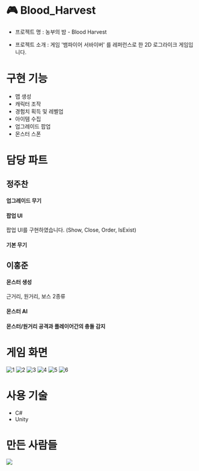 # 🎮 Blood_Harvest

- 프로젝트 명 : 농부의 밤 - Blood Harvest

- 프로젝트 소개 : 게임 '뱀파이어 서바이버' 를 레퍼런스로 한 2D 로그라이크 게임입니다.

# 구현 기능

- 맵 생성
- 캐릭터 조작
- 경험치 획득 및 레벨업
- 아이템 수집
- 업그레이드 팝업
- 몬스터 스폰

# 담당 파트

## 정주찬
#### 업그레이드 무기
#### 팝업 UI
팝업 UI를 구현하였습니다. (Show, Close, Order, IsExist)
#### 기본 무기

## 이홍준
#### 몬스터 생성
근거리, 원거리, 보스 2종류
#### 몬스터 AI
#### 몬스터/원거리 공격과 플레이어간의 충돌 감지

# 게임 화면

![1](https://github.com/JeongJuChan/Blood_Harvest/assets/73785455/695652c0-ff7d-4c6e-b652-665a74918e9b)
![2](https://github.com/JeongJuChan/Blood_Harvest/assets/73785455/38fed7e4-dbd4-4966-b81f-3cd9004009e9)
![3](https://github.com/JeongJuChan/Blood_Harvest/assets/73785455/192d8402-430e-4312-87cc-877a9c2b7ad8)
![4](https://github.com/JeongJuChan/Blood_Harvest/assets/73785455/7105e7f0-2e86-4848-a518-5d5d2f69e1bb)
![5](https://github.com/JeongJuChan/Blood_Harvest/assets/73785455/ec00ca3e-1d24-4f6a-86ee-cb10b2be4ac2)
![6](https://github.com/JeongJuChan/Blood_Harvest/assets/73785455/406760bb-f1b6-4518-aee1-b4f83d41b1a2)

# 사용 기술
- C#
- Unity

# 만든 사람들
<a href="https://github.com/JeongJuChan/Blood_Harvest/graphs/contributors">
  <img src="https://contrib.rocks/image?repo=JeongJuChan/Blood_Harvest" />
</a>

